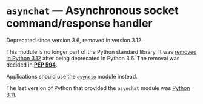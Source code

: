 `asynchat` — Asynchronous socket command/response handler
=========================================================

Deprecated since version 3.6, removed in version 3.12.

This module is no longer part of the Python standard library.
It was [removed in Python 3.12](../whatsnew/3.12.html#whatsnew312-removed) after
being deprecated in Python 3.6. The removal was decided in [**PEP 594**](https://peps.python.org/pep-0594/).

Applications should use the [`asyncio`](asyncio.html#module-asyncio "asyncio: Asynchronous I/O.") module instead.

The last version of Python that provided the `asynchat` module was
[Python 3.11](https://docs.python.org/3.11/library/asynchat.html).